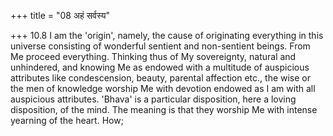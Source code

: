 +++
title = "08 अहं सर्वस्य"

+++
10.8 I am the 'origin', namely, the cause of originating everything in
this universe consisting of wonderful sentient and non-sentient beings.
From Me proceed everything. Thinking thus of My sovereignty, natural and
unhindered, and knowing Me as endowed with a multitude of auspicious
attributes like condescension, beauty, parental affection etc., the wise
or the men of knowledge worship Me with devotion endowed as I am with
all auspicious attributes. 'Bhava' is a particular disposition, here a
loving disposition, of the mind. The meaning is that they worship Me
with intense yearning of the heart. How;
